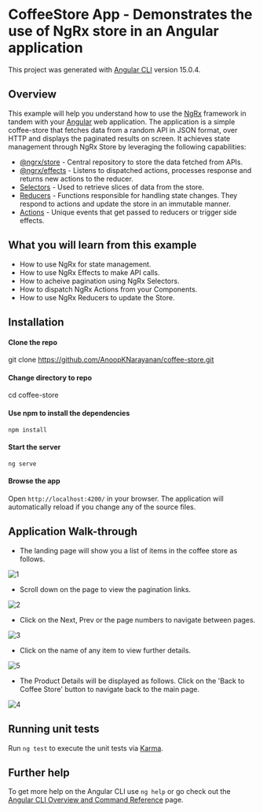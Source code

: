 # CoffeeStore App - Demonstrates the use of NgRx store in an Angular application

This project was generated with [Angular CLI](https://github.com/angular/angular-cli) version 15.0.4.

## Overview

This example will help you understand how to use the [NgRx](https://ngrx.io/) framework in tandem with your [Angular](https://angular.io/) web application. The application is a simple coffee-store that fetches data from a random API in JSON format, over HTTP and displays the paginated results on screen. It achieves state management through NgRx Store by leveraging the following capabilities:

* [@ngrx/store](https://ngrx.io/guide/store) - Central repository to store the data fetched from APIs.
* [@ngrx/effects](https://ngrx.io/guide/effects) - Listens to dispatched actions, processes response and returns new actions to the reducer.
* [Selectors](https://ngrx.io/guide/store/selectors) - Used to retrieve slices of data from the store.
* [Reducers](https://ngrx.io/guide/store/reducers) - Functions responsible for handling state changes. They respond to actions and update the store in an immutable manner.
* [Actions](https://ngrx.io/guide/store/actions) - Unique events that get passed to reducers or trigger side effects.

## What you will learn from this example

* How to use NgRx for state management.
* How to use NgRx Effects to make API calls.
* How to acheive pagination using NgRx Selectors.
* How to dispatch NgRx Actions from your Components.
* How to use NgRx Reducers to update the Store.

## Installation

#### Clone the repo
git clone https://github.com/AnoopKNarayanan/coffee-store.git

#### Change directory to repo
cd coffee-store

#### Use npm to install the dependencies
`npm install`

#### Start the server
`ng serve`

#### Browse the app
Open `http://localhost:4200/` in your browser. The application will automatically reload if you change any of the source files.

## Application Walk-through

* The landing page will show you a list of items in the coffee store as follows.

![1](https://user-images.githubusercontent.com/126202194/228662628-0cd09fec-d053-4b3e-b454-db134be6600e.PNG)

* Scroll down on the page to view the pagination links.

![2](https://user-images.githubusercontent.com/126202194/228662775-fafd26f9-75dd-4353-b45e-411cabbca054.PNG)

* Click on the Next, Prev or the page numbers to navigate between pages.

![3](https://user-images.githubusercontent.com/126202194/228663024-eaf4b2c5-00af-4d2d-a4f9-11acac4a682d.PNG)

* Click on the name of any item to view further details.

![5](https://user-images.githubusercontent.com/126202194/228663176-09e24a32-9644-4af8-9fd9-4a97191405cc.PNG)

* The Product Details will be displayed as follows. Click on the 'Back to Coffee Store' button to navigate back to the main page.

![4](https://user-images.githubusercontent.com/126202194/228663442-c32d1170-5f4b-48a7-a933-3d3a713e97b9.PNG)

## Running unit tests

Run `ng test` to execute the unit tests via [Karma](https://karma-runner.github.io).

## Further help

To get more help on the Angular CLI use `ng help` or go check out the [Angular CLI Overview and Command Reference](https://angular.io/cli) page.
